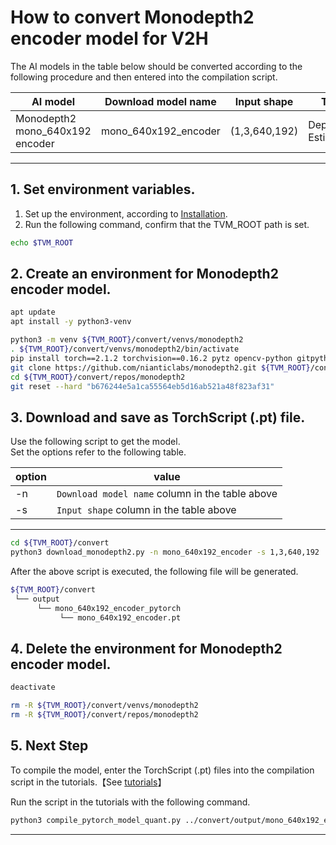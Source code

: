 # How to convert Monodepth2 encoder model for V2H
<!-- Below is a list of AI models supported by this manual. -->
The AI models in the table below should be converted according to the following procedure and then entered into the compilation script.

| AI model                                                                                                                                     | Download model name             |Input shape    | Task              |
|----------------------------------------------------------------------------------------------------------------------------------------------|---------------------------------|---------------|-------------------|
| Monodepth2 mono_640x192 encoder                                                           |mono_640x192_encoder                        |(1,3,640,192)     | Depth Estimation|
---

## 1. Set environment variables.

1. Set up the environment, according to [Installation](../../../setup/SetupV2H.md).  
2. Run the following command, confirm that the TVM_ROOT path is set.

```sh
echo $TVM_ROOT
```

## 2. Create an environment for Monodepth2 encoder model.

```sh
apt update
apt install -y python3-venv 

python3 -m venv ${TVM_ROOT}/convert/venvs/monodepth2
. ${TVM_ROOT}/convert/venvs/monodepth2/bin/activate
pip install torch==2.1.2 torchvision==0.16.2 pytz opencv-python gitpython pandas requests pyyaml tqdm matplotlib seaborn ipython smplx 
git clone https://github.com/nianticlabs/monodepth2.git ${TVM_ROOT}/convert/repos/monodepth2
cd ${TVM_ROOT}/convert/repos/monodepth2
git reset --hard "b676244e5a1ca55564eb5d16ab521a48f823af31"
```

## 3. Download and save as TorchScript (.pt) file.

Use the following script to get the model. \
Set the options refer to the following table.

|option |value                                           |
|-------|------------------------------------------------|
|-n     |`Download model name` column in the table above |
|-s     |`Input shape` column in the table above         |
---

```sh
cd ${TVM_ROOT}/convert 
python3 download_monodepth2.py -n mono_640x192_encoder -s 1,3,640,192
```

After the above script is executed, the following file will be generated.

```sh
${TVM_ROOT}/convert
 └── output
      └── mono_640x192_encoder_pytorch
           └── mono_640x192_encoder.pt
```

## 4. Delete the environment for Monodepth2 encoder model.

```sh
deactivate

rm -R ${TVM_ROOT}/convert/venvs/monodepth2
rm -R ${TVM_ROOT}/convert/repos/monodepth2
```

## 5. Next Step

To compile the model, enter the TorchScript (.pt) files into the compilation script in the tutorials.【See [tutorials](../../../tutorials/)】

Run the script in the tutorials with the following command.

```sh
python3 compile_pytorch_model_quant.py ../convert/output/mono_640x192_encoder_pytorch/mono_640x192_encoder.pt -o mono_640x192_encoder_torch -t $SDK -d $TRANSLATOR -c $QUANTIZER --images $TRANSLATOR/../GettingStarted/tutorials/calibrate_sample/ -s 1,3,640,192
```

----
